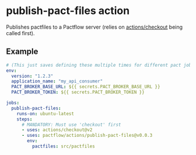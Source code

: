 # publish-pact-files action

Publishes pactfiles to a Pactflow server (relies on [actions/checkout](https://github.com/marketplace/actions/checkout) being called first).

## Example

```yaml
# (This just saves defining these multiple times for different pact jobs)
env:
  version: "1.2.3"
  application_name: "my_api_consumer"
  PACT_BROKER_BASE_URL: ${{ secrets.PACT_BROKER_BASE_URL }}
  PACT_BROKER_TOKEN: ${{ secrets.PACT_BROKER_TOKEN }}

jobs:
  publish-pact-files:
    runs-on: ubuntu-latest
    steps:
      # MANDATORY: Must use 'checkout' first
      - uses: actions/checkout@v2
      - uses: pactflow/actions/publish-pact-files@v0.0.3
        env:
          pactfiles: src/pactfiles
```
